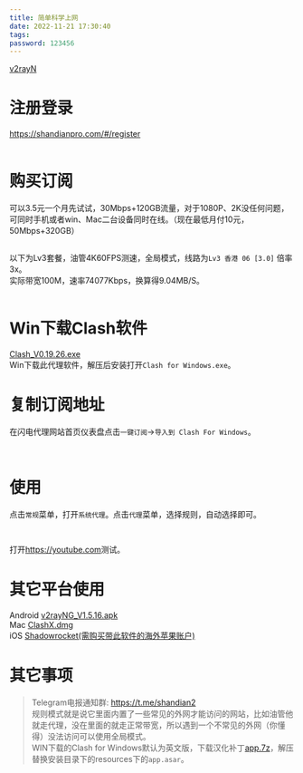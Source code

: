 ```yaml
---
title: 简单科学上网
date: 2022-11-21 17:30:40
tags:
password: 123456
---
```

<div id="post-content" class="post-content" itemprop="articleBody">
        <p class="post-tags">
            <a href="https://rawchen.com/tag/v2rayN/">v2rayN</a>        </p>
		<h1 id="directory07155621064192631">注册登录</h1><p><a href="https://shandianpro.com/#/register?code=3kUTYw5N" target="_blank">https://shandianpro.com/#/register</a></p><p><a data-fancybox="gallery" href="https://cdn.rawchen.com/2021/03/sdyun/01.png" style="display: contents;"><img src="https://cdn.rawchen.com/2021/03/sdyun/01.png" alt="" title=""></a></p><h1 id="directory07155621064192632">购买订阅</h1><p>可以3.5元一个月先试试，30Mbps+120GB流量，对于1080P、2K没任何问题，可同时手机或者win、Mac二台设备同时在线。（现在最低月付10元，50Mbps+320GB）</p><p><a data-fancybox="gallery" href="https://cdn.rawchen.com/2021/03/sdyun/02.png" style="display: contents;"><img src="https://cdn.rawchen.com/2021/03/sdyun/02.png" alt="" title=""></a></p><p>以下为Lv3套餐，油管4K60FPS测速，全局模式，线路为<code>Lv3 香港 06 [3.0]</code> 倍率3x。<br>实际带宽100M，速率74077Kbps，换算得9.04MB/S。</p><p><a data-fancybox="gallery" href="https://cdn.rawchen.com/2021/03/sdyun/06.png" style="display: contents;"><img src="https://cdn.rawchen.com/2021/03/sdyun/06.png" alt="" title=""></a></p><h1 id="directory07155621064192633">Win下载Clash软件</h1><p><a href="https://cdn.rawchen.com/files/Clash_V0.19.26.exe" target="_blank">Clash_V0.19.26.exe</a><br>Win下载此代理软件，解压后安装打开<code>Clash for Windows.exe</code>。</p><h1 id="directory07155621064192634">复制订阅地址</h1><p>在闪电代理网站首页仪表盘点击<code>一键订阅</code>-&gt;<code>导入到 Clash For Windows</code>。</p><p><a data-fancybox="gallery" href="https://cdn.rawchen.com/2021/03/sdyun/sp221023_214443.png" style="display: contents;"><img src="https://cdn.rawchen.com/2021/03/sdyun/sp221023_214443.png" alt="" title=""></a></p><p><a data-fancybox="gallery" href="https://cdn.rawchen.com/2021/03/sdyun/sp221023_215338.png" style="display: contents;"><img src="https://cdn.rawchen.com/2021/03/sdyun/sp221023_215338.png" alt="" title=""></a></p><h1 id="directory07155621064192635">使用</h1><p>点击<code>常规</code>菜单，打开<code>系统代理</code>。点击<code>代理</code>菜单，选择规则，自动选择即可。</p><p><a data-fancybox="gallery" href="https://cdn.rawchen.com/2021/03/sdyun/sp221023_220514.png" style="display: contents;"><img src="https://cdn.rawchen.com/2021/03/sdyun/sp221023_220514.png" alt="" title=""></a></p><p><a data-fancybox="gallery" href="https://cdn.rawchen.com/2021/03/sdyun/sp221023_220533.png" style="display: contents;"><img src="https://cdn.rawchen.com/2021/03/sdyun/sp221023_220533.png" alt="" title=""></a></p><p>打开<a href="https://youtube.com" target="_blank">https://youtube.com</a>测试。</p><h1 id="directory07155621064192636">其它平台使用</h1><p>Android <a href="https://cdn.rawchen.com/files/v2rayNG_V1.5.16.apk" target="_blank">v2rayNG_V1.5.16.apk</a><br>Mac <a href="https://cdn.rawchen.com/files/ClashX.dmg" target="_blank">ClashX.dmg</a><br>iOS <a href="https://www.freetrial.pro/buy/22" target="_blank">Shadowrocket(需购买带此软件的海外苹果账户)</a></p><h1 id="directory07155621064192637">其它事项</h1><blockquote><p>Telegram电报通知群: <a href="https://t.me/shandian2" target="_blank">https://t.me/shandian2</a><br>规则模式就是说它里面内置了一些常见的外网才能访问的网站，比如油管他就走代理，没在里面的就走正常带宽，所以遇到一个不常见的外网（你懂得）没法访问可以使用全局模式。<br>WIN下载的Clash for Windows默认为英文版，下载汉化补丁<a href="https://github.com/BoyceLig/Clash_Chinese_Patch/releases/download/0.19.26/app.7z" target="_blank">app.7z</a>，解压替换安装目录下的resources下的<code>app.asar</code>。</p></blockquote>	
	</div>